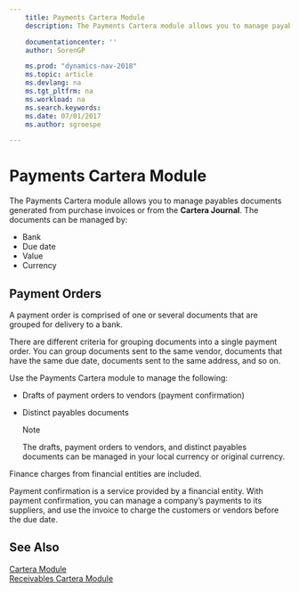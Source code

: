 ```yaml
---
    title: Payments Cartera Module
    description: The Payments Cartera module allows you to manage payables documents generated from purchase invoices or from the **Cartera Journal**.

    documentationcenter: ''
    author: SorenGP

    ms.prod: "dynamics-nav-2018"
    ms.topic: article
    ms.devlang: na
    ms.tgt_pltfrm: na
    ms.workload: na
    ms.search.keywords:
    ms.date: 07/01/2017
    ms.author: sgroespe

---
```

# Payments Cartera Module
The Payments Cartera module allows you to manage payables documents generated from purchase invoices or from the **Cartera Journal**. The documents can be managed by:  

- Bank  
- Due date  
- Value  
- Currency  

## Payment Orders  
A payment order is comprised of one or several documents that are grouped for delivery to a bank.  

There are different criteria for grouping documents into a single payment order. You can group documents sent to the same vendor, documents that have the same due date, documents sent to the same address, and so on.  

Use the Payments Cartera module to manage the following:  

- Drafts of payment orders to vendors (payment confirmation)  
- Distinct payables documents  

    > [!NOTE]  
    >  The drafts, payment orders to vendors, and distinct payables documents can be managed in your local currency or original currency.  

Finance charges from financial entities are included.  

Payment confirmation is a service provided by a financial entity. With payment confirmation, you can manage a company’s payments to its suppliers, and use the invoice to charge the customers or vendors before the due date.  

## See Also  
 [Cartera Module](cartera-module.md)   
 [Receivables Cartera Module](receivables-cartera-module.md)
